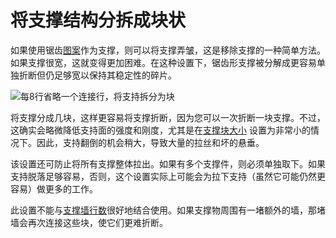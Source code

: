 将支撑结构分拆成块状
====
如果使用锯齿[图案](../support/support_pattern.md)作为支撑，则可以将支撑弄皱，这是移除支撑的一种简单方法。如果支撑很宽，这就变得更加困难。在这种设置下，锯齿形支撑被分解成更容易单独折断但仍足够宽以保持其稳定性的碎片。

<!--screenshot {
"image_path": "support_skip_some_zags.png",
"models": [{"script": "rack.scad"}],
"camera_position": [0, 184, 10],
"settings": {
"support_enable": true,
"support_pattern": "zigzag",
"support_skip_some_zags": true,
"support_skip_zag_per_mm": 20
},
"colours": 32
}-->
![每8行省略一个连接行，将支持拆分为块](../images/support_skip_some_zags.png)

将支撑分成几块，这样更容易将支撑折断，因为您可以一次折断一块支撑。不过，这确实会略微降低支持面的强度和刚度，尤其是在[支撑块大小](support_skip_zag_per_mm.md) 设置为非常小的情况下。因此，支持翻倒的机会稍大，导致大量的拉丝和坏的悬垂。

该设置还可防止将所有支撑整体拉出。如果有多个支撑件，则必须单独取下。如果支持脱落足够容易，否则，这个设置实际上可能会为拉下支持（虽然它可能仍然更容易）做更多的工作。

此设置不能与[支撑墙行数](../support/support_wall_count.md)很好地结合使用。如果支撑物周围有一堵额外的墙，那堵墙会再次连接这些块，使它们更难折断。

